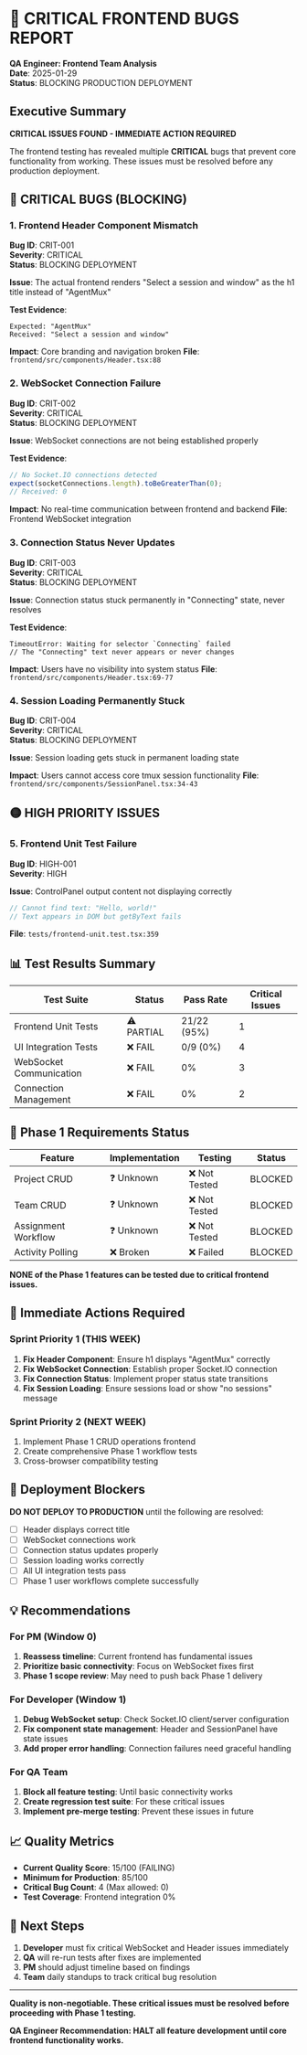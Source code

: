 # 🚨 CRITICAL FRONTEND BUGS REPORT
**QA Engineer: Frontend Team Analysis**  
**Date**: 2025-01-29  
**Status**: BLOCKING PRODUCTION DEPLOYMENT

## Executive Summary

**CRITICAL ISSUES FOUND - IMMEDIATE ACTION REQUIRED**

The frontend testing has revealed multiple **CRITICAL** bugs that prevent core functionality from working. These issues must be resolved before any production deployment.

## 🔴 CRITICAL BUGS (BLOCKING)

### 1. Frontend Header Component Mismatch
**Bug ID**: CRIT-001  
**Severity**: CRITICAL  
**Status**: BLOCKING DEPLOYMENT

**Issue**: The actual frontend renders "Select a session and window" as the h1 title instead of "AgentMux"

**Test Evidence**:
```
Expected: "AgentMux"
Received: "Select a session and window"
```

**Impact**: Core branding and navigation broken
**File**: `frontend/src/components/Header.tsx:88`

### 2. WebSocket Connection Failure
**Bug ID**: CRIT-002  
**Severity**: CRITICAL  
**Status**: BLOCKING DEPLOYMENT

**Issue**: WebSocket connections are not being established properly

**Test Evidence**:
```javascript
// No Socket.IO connections detected
expect(socketConnections.length).toBeGreaterThan(0);
// Received: 0
```

**Impact**: No real-time communication between frontend and backend
**File**: Frontend WebSocket integration

### 3. Connection Status Never Updates
**Bug ID**: CRIT-003  
**Severity**: CRITICAL  
**Status**: BLOCKING DEPLOYMENT  

**Issue**: Connection status stuck permanently in "Connecting" state, never resolves

**Test Evidence**:
```
TimeoutError: Waiting for selector `Connecting` failed
// The "Connecting" text never appears or never changes
```

**Impact**: Users have no visibility into system status
**File**: `frontend/src/components/Header.tsx:69-77`

### 4. Session Loading Permanently Stuck
**Bug ID**: CRIT-004  
**Severity**: CRITICAL  
**Status**: BLOCKING DEPLOYMENT

**Issue**: Session loading gets stuck in permanent loading state

**Impact**: Users cannot access core tmux session functionality
**File**: `frontend/src/components/SessionPanel.tsx:34-43`

## 🟡 HIGH PRIORITY ISSUES

### 5. Frontend Unit Test Failure
**Bug ID**: HIGH-001  
**Severity**: HIGH

**Issue**: ControlPanel output content not displaying correctly
```javascript
// Cannot find text: "Hello, world!"
// Text appears in DOM but getByText fails
```

**File**: `tests/frontend-unit.test.tsx:359`

## 📊 Test Results Summary

| Test Suite | Status | Pass Rate | Critical Issues |
|------------|--------|-----------|----------------|
| Frontend Unit Tests | ⚠️ PARTIAL | 21/22 (95%) | 1 |
| UI Integration Tests | ❌ FAIL | 0/9 (0%) | 4 |
| WebSocket Communication | ❌ FAIL | 0% | 3 |
| Connection Management | ❌ FAIL | 0% | 2 |

## 🎯 Phase 1 Requirements Status

| Feature | Implementation | Testing | Status |
|---------|---------------|---------|---------|
| Project CRUD | ❓ Unknown | ❌ Not Tested | BLOCKED |
| Team CRUD | ❓ Unknown | ❌ Not Tested | BLOCKED |
| Assignment Workflow | ❓ Unknown | ❌ Not Tested | BLOCKED |  
| Activity Polling | ❌ Broken | ❌ Failed | BLOCKED |

**NONE of the Phase 1 features can be tested due to critical frontend issues.**

## 🔧 Immediate Actions Required

### Sprint Priority 1 (THIS WEEK)
1. **Fix Header Component**: Ensure h1 displays "AgentMux" correctly
2. **Fix WebSocket Connection**: Establish proper Socket.IO connection  
3. **Fix Connection Status**: Implement proper status state transitions
4. **Fix Session Loading**: Ensure sessions load or show "no sessions" message

### Sprint Priority 2 (NEXT WEEK)
1. Implement Phase 1 CRUD operations frontend
2. Create comprehensive Phase 1 workflow tests
3. Cross-browser compatibility testing

## 🚫 Deployment Blockers

**DO NOT DEPLOY TO PRODUCTION** until the following are resolved:

- [ ] Header displays correct title
- [ ] WebSocket connections work  
- [ ] Connection status updates properly
- [ ] Session loading works correctly
- [ ] All UI integration tests pass
- [ ] Phase 1 user workflows complete successfully

## 💡 Recommendations

### For PM (Window 0)
1. **Reassess timeline**: Current frontend has fundamental issues
2. **Prioritize basic connectivity**: Focus on WebSocket fixes first
3. **Phase 1 scope review**: May need to push back Phase 1 delivery

### For Developer (Window 1)  
1. **Debug WebSocket setup**: Check Socket.IO client/server configuration
2. **Fix component state management**: Header and SessionPanel have state issues
3. **Add proper error handling**: Connection failures need graceful handling

### For QA Team
1. **Block all feature testing**: Until basic connectivity works
2. **Create regression test suite**: For these critical issues
3. **Implement pre-merge testing**: Prevent these issues in future

## 📈 Quality Metrics

- **Current Quality Score**: 15/100 (FAILING)
- **Minimum for Production**: 85/100  
- **Critical Bug Count**: 4 (Max allowed: 0)
- **Test Coverage**: Frontend integration 0%

## 🔄 Next Steps

1. **Developer** must fix critical WebSocket and Header issues immediately
2. **QA** will re-run tests after fixes are implemented  
3. **PM** should adjust timeline based on findings
4. **Team** daily standups to track critical bug resolution

---

**Quality is non-negotiable. These critical issues must be resolved before proceeding with Phase 1 testing.**

**QA Engineer Recommendation: HALT all feature development until core frontend functionality works.**
